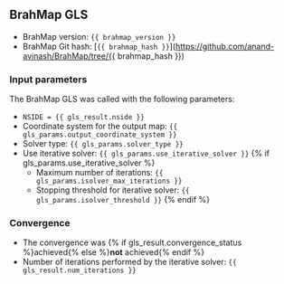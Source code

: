 ## BrahMap GLS

- BrahMap version: `{{ brahmap_version }}`
- BrahMap Git hash: [`{{ brahmap_hash }}`](https://github.com/anand-avinash/BrahMap/tree/{{ brahmap_hash }})

### Input parameters

The BrahMap GLS was called with the following parameters:

- `NSIDE = {{ gls_result.nside }}`
- Coordinate system for the output map: `{{ gls_params.output_coordinate_system }}`
- Solver type: `{{ gls_params.solver_type }}`
- Use iterative solver: `{{ gls_params.use_iterative_solver }}`
{% if gls_params.use_iterative_solver %}
  - Maximum number of iterations: `{{ gls_params.isolver_max_iterations }}`
  - Stopping threshold for iterative solver: `{{ gls_params.isolver_threshold }}`
{% endif %}

### Convergence

- The convergence was {% if gls_result.convergence_status %}achieved{% else %}**not** achieved{% endif %}
- Number of iterations performed by the iterative solver: `{{ gls_result.num_iterations }}`
